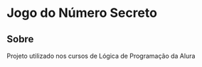 <h1> Jogo do Número Secreto</h1> 

<h2> Sobre</h2>

<p>Projeto utilizado nos cursos de Lógica de Programação da Alura</p>
